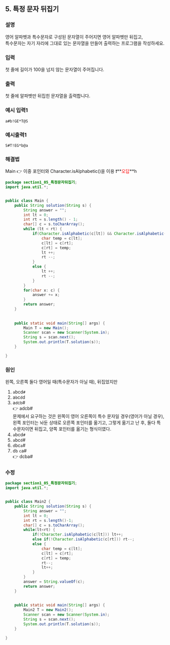 ## 5. 특정 문자 뒤집기
  
### 설명  
영어 알파벳과 특수문자로 구성된 문자열이 주어지면 영어 알파벳만 뒤집고,  
특수문자는 자기 자리에 그대로 있는 문자열을 만들어 출력하는 프로그램을 작성하세요.  
  
### 입력  
첫 줄에 길이가 100을 넘지 않는 문자열이 주어집니다.      
  
### 출력  
첫 줄에 알파벳만 뒤집힌 문자열을 출력합니다.  
  
### 예시 입력1  
```
a#b!GE*T@S
```  
    
### 예시출력1  

```
S#T!EG*b@a
```  
  
### 해결법  
Main 👉 이중 포인터와 Character.isAlphabetic()을 이용 ❗**<span style="color:red">오답</span>**h
```java
package section1_05_특정문자뒤집기;
import java.util.*;


public class Main {
	public String solution(String s) {
		String answer = "";
		int lt = 0;
		int rt = s.length() - 1;
		char[] c = s.toCharArray();
		while (lt < rt) {
			if(Character.isAlphabetic(c[lt]) && Character.isAlphabetic(c[rt])) {
				char temp = c[lt];
				c[lt] = c[rt];
				c[rt] = temp;
				lt ++;
				rt --;
			}
			else {
				lt ++;
				rt --;
			}
		}
		for(char x: c) {
			answer += x;
		}
		return answer;
	}
	
	
	public static void main(String[] args) {
		Main T = new Main();
		Scanner scan = new Scanner(System.in);
		String s = scan.next();
		System.out.println(T.solution(s));
	}

}

```  
### 원인  
왼쪽, 오른쪽 둘다 영어일 때(특수문자가 아닐 때), 뒤집었지만  
1. `a`bcd`#`  
2. a`b`c`d`d  
3. a`d`c`b`#  
👉 adcb#  
문제에서 요구하는 것은 왼쪽이 영어 오른쪽이 특수 문자일 경우(영어가 아닐 경우), 
왼쪽 포인터는 놔둔 상태로 오른쪽 포인터를 옮기고, 그렇게 옮기고 난 후, 둘다 특수문자이면 뒤집고, 양쪽 포인터를 옮기는 형식이였다.  
1. `a`bcd`#`  
2. `a`bc`d`#  
3. `d`bc`a`#  
4. d`b` `c`a#  
👉 dcba#  
  
### 수정  
```java
package section1_05_특정문자뒤집기;
import java.util.*;


public class Main2 {
	public String solution(String s) {
		String answer = "";
		int lt = 0;
		int rt = s.length()-1;
		char[] c = s.toCharArray();
		while(lt<rt) {
			if(!Character.isAlphabetic(c[lt])) lt++;
			else if(!Character.isAlphabetic(c[rt])) rt--;
			else {
				char temp = c[lt];
				c[lt] = c[rt];
				c[rt] = temp;
				rt--;
				lt++;
			}
		}
		answer = String.valueOf(c);
		return answer;
	}
	
	
	public static void main(String[] args) {
		Main2 T = new Main2();
		Scanner scan = new Scanner(System.in);
		String s = scan.next();
		System.out.println(T.solution(s));
	}

}  
```     
